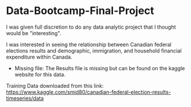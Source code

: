 # Data-Bootcamp-Final-Project
I was given full discretion to do any data analytic project that I thought would be "interesting".

I was interested in seeing the relationship between Canadian federal elections results and demographic, immigration, and household financial expenditure within Canada.

* Missing file: The Results file is missing but can be found on the kaggle website for this data.

Training Data downloaded from this link:
https://www.kaggle.com/smid80/canadian-federal-election-results-timeseries/data




